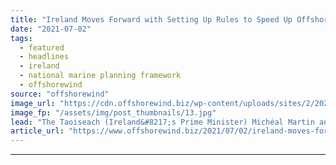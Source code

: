 ```yaml
---
title: "Ireland Moves Forward with Setting Up Rules to Speed Up Offshore Wind Development"
date: "2021-07-02"
tags: 
  - featured
  - headlines
  - ireland
  - national marine planning framework
  - offshorewind
source: "offshorewind"
image_url: "https://cdn.offshorewind.biz/wp-content/uploads/sites/2/2021/07/02143002/Miche%C3%A1l-Martin-Taoiseach_Twitter.jpg"
image_fp: "/assets/img/post_thumbnails/13.jpg"
lead: "The Taoiseach (Ireland&#8217;s Prime Minister) Michéal Martin and the Ministers from the Irish government"
article_url: "https://www.offshorewind.biz/2021/07/02/ireland-moves-forward-with-setting-up-rules-to-speed-up-offshore-wind-development/"
---
```


---
